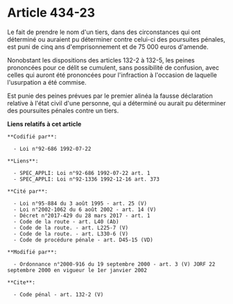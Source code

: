 # Article 434-23

Le fait de prendre le nom d'un tiers, dans des circonstances qui ont déterminé ou auraient pu déterminer contre celui-ci des
poursuites pénales, est puni de cinq ans d'emprisonnement et de 75 000 euros d'amende. 

Nonobstant les dispositions des articles 132-2 à 132-5, les peines prononcées pour ce délit se cumulent, sans possibilité de
confusion, avec celles qui auront été prononcées pour l'infraction à l'occasion de laquelle l'usurpation a été commise. 

Est punie des peines prévues par le premier alinéa la fausse déclaration relative à l'état civil d'une personne, qui a
déterminé ou aurait pu déterminer des poursuites pénales contre un tiers.

**Liens relatifs à cet article**

	**Codifié par**:

	  - Loi n°92-686 1992-07-22

	**Liens**:

	  - SPEC_APPLI: Loi n°92-686 1992-07-22 art. 1
	  - SPEC_APPLI: Loi n°92-1336 1992-12-16 art. 373

	**Cité par**:

	  - Loi n°95-884 du 3 août 1995 - art. 25 (V)
	  - Loi n°2002-1062 du 6 août 2002 - art. 14 (V)
	  - Décret n°2017-429 du 28 mars 2017 - art. 1
	  - Code de la route - art. L40 (Ab)
	  - Code de la route. - art. L225-7 (V)
	  - Code de la route. - art. L330-6 (V)
	  - Code de procédure pénale - art. D45-15 (VD)

	**Modifié par**:

	  - Ordonnance n°2000-916 du 19 septembre 2000 - art. 3 (V) JORF 22 septembre 2000 en vigueur le 1er janvier 2002

	**Cite**:

	  - Code pénal - art. 132-2 (V)
